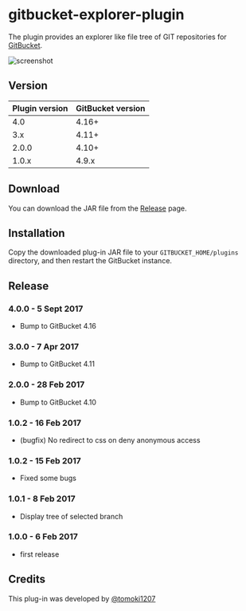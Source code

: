 gitbucket-explorer-plugin
===

The plugin provides an explorer like file tree of GIT repositories for [GitBucket](https://github.com/gitbucket/gitbucket).

![screenshot](screenshot.png)

Version
---

Plugin version|GitBucket version
:---|:---
4.0|4.16+
3.x|4.11+
2.0.0| 4.10+
1.0.x|4.9.x

Download
---

You can download the JAR file from the [Release](https://github.com/gitbucket-plugins/gitbucket-explorer-plugin/releases) page.

Installation
---

Copy the downloaded plug-in JAR file to your `GITBUCKET_HOME/plugins` directory, and then restart the GitBucket instance.

Release
---

### 4.0.0 - 5 Sept 2017
- Bump to GitBucket 4.16

### 3.0.0 - 7 Apr 2017

- Bump to GitBucket 4.11

### 2.0.0 - 28 Feb 2017

- Bump to GitBucket 4.10

### 1.0.2 - 16 Feb 2017

- (bugfix) No redirect to css on deny anonymous access

### 1.0.2 - 15 Feb 2017

- Fixed some bugs

### 1.0.1 - 8 Feb 2017

- Display tree of selected branch

### 1.0.0 - 6 Feb 2017

- first release

Credits
---

This plug-in was developed by [@tomoki1207](https://github.com/tomoki1207) 